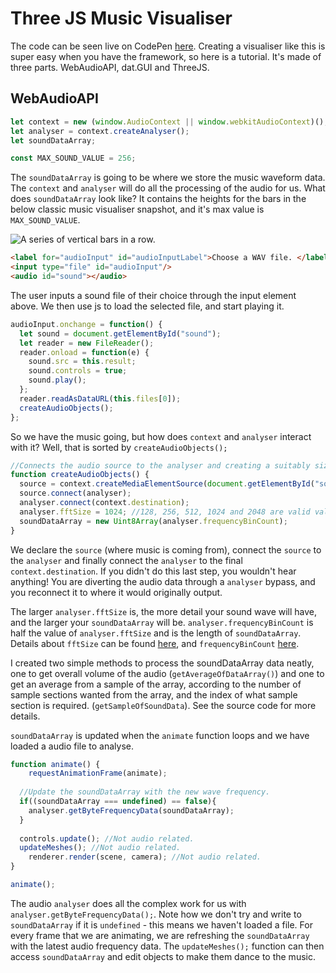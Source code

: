 # Three JS Music Visualiser

The code can be seen live on CodePen [here](https://codepen.io/jhancock532/full/zaxjzd/).
Creating a visualiser like this is super easy when you have the framework, so here is a tutorial.
It's made of three parts. WebAudioAPI, dat.GUI and ThreeJS.

## WebAudioAPI

```js
let context = new (window.AudioContext || window.webkitAudioContext)();
let analyser = context.createAnalyser();
let soundDataArray;

const MAX_SOUND_VALUE = 256;
```
The `soundDataArray` is going to be where we store the music waveform data. The `context` and `analyser` will do all the processing of the audio for us. What does `soundDataArray` look like? It contains the heights for the bars in the below classic music visualiser snapshot, and it's max value is `MAX_SOUND_VALUE`.  

![A series of vertical bars in a row.](http://www.smartjava.org/sites/default/files/localhost_Dev_WebstormProjects_webaudio_example3.html.png)

```html
<label for="audioInput" id="audioInputLabel">Choose a WAV file. </label>
<input type="file" id="audioInput"/>
<audio id="sound"></audio>
```
The user inputs a sound file of their choice through the input element above. We then use js to load the selected file, and start playing it.
```js
audioInput.onchange = function() {
  let sound = document.getElementById("sound");
  let reader = new FileReader();
  reader.onload = function(e) {
    sound.src = this.result;
    sound.controls = true;
    sound.play();
  };
  reader.readAsDataURL(this.files[0]);
  createAudioObjects();
};
```
So we have the music going, but how does `context` and `analyser` interact with it? Well, that is sorted by `createAudioObjects();`
```js
//Connects the audio source to the analyser and creating a suitably sized array to hold the frequency data.
function createAudioObjects() {
  source = context.createMediaElementSource(document.getElementById("sound"));
  source.connect(analyser);
  analyser.connect(context.destination);
  analyser.fftSize = 1024; //128, 256, 512, 1024 and 2048 are valid values.
  soundDataArray = new Uint8Array(analyser.frequencyBinCount);
}
```
We declare the `source` (where music is coming from), connect the `source` to the `analyser` and finally connect the `analyser` to the final `context.destination`. If you didn't do this last step, you wouldn't hear anything! You are diverting the audio data through a `analyser` bypass, and you reconnect it to where it would originally output.

The larger `analyser.fftSize` is, the more detail your sound wave will have, and the larger your `soundDataArray` will be. `analyser.frequencyBinCount` is half the value of `analyser.fftSize` and is the length of `soundDataArray`. Details about `fftSize` can be found [here](https://developer.mozilla.org/en-US/docs/Web/API/AnalyserNode/fftSize), and `frequencyBinCount` [here](https://developer.mozilla.org/en-US/docs/Web/API/AnalyserNode/frequencyBinCount).

I created two simple methods to process the soundDataArray data neatly, one to get overall volume of the audio (`getAverageOfDataArray()`) and one to get an average from a sample of the array, according to the number of sample sections wanted from the array, and the index of what sample section is required. (`getSampleOfSoundData`). See the source code for more details.

`soundDataArray` is updated when the `animate` function loops and we have loaded a audio file to analyse.
```js
function animate() {
	requestAnimationFrame(animate); 
  
  //Update the soundDataArray with the new wave frequency.
  if((soundDataArray === undefined) == false){
    analyser.getByteFrequencyData(soundDataArray);
  }
  
  controls.update(); //Not audio related.
  updateMeshes(); //Not audio related.
	renderer.render(scene, camera); //Not audio related.
}

animate();
```
The audio `analyser` does all the complex work for us with `analyser.getByteFrequencyData();`. Note how we don't try and write to `soundDataArray` if it is `undefined` - this means we haven't loaded a file. For every frame that we are animating, we are refreshing the `soundDataArray` with the latest audio frequency data. The `updateMeshes();` function can then access `soundDataArray` and edit objects to make them dance to the music.




